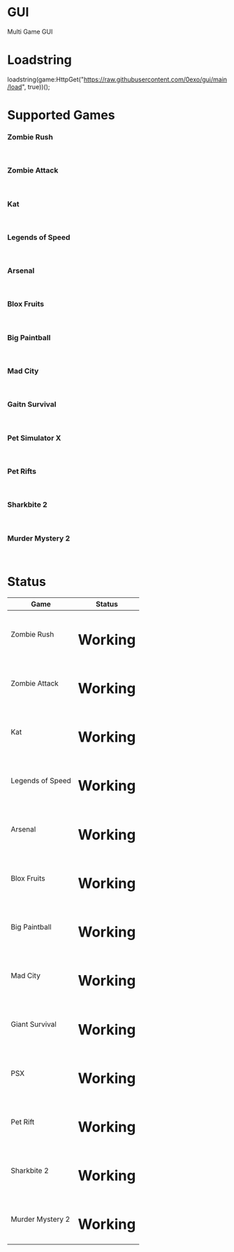 # GUI

Multi Game GUI

# Loadstring

 loadstring(game:HttpGet("https://raw.githubusercontent.com/0exo/gui/main/load", true))();
 
 # Supported Games
 
<h3>Zombie Rush</h3>
<br>
<h3>Zombie Attack</h3>
<br>
<h3>Kat</h3>
<br>
<h3>Legends of Speed</h3>
<br>
<h3>Arsenal</h3>
<br>
<h3>Blox Fruits</h3>
<br>
<h3>Big Paintball</h3>
<br>
<h3>Mad City</h3>
<br>
<h3>Gaitn Survival</h3>
<br>
<h3>Pet Simulator X</h3>
<br>
<h3>Pet Rifts</h3>
<br>
<h3>Sharkbite 2</h3>
<br>
<h3>Murder Mystery 2</h3>
<br>
 
 # Status
 
 <table>
<thead>
<tr>
<th>Game</th>
<th>Status</th>
</tr>
</thead>
<tbody>
<tr>
<td>Zombie Rush</td>
<td><h1>Working</h1></td>
</tr>
<tr>
<td>Zombie Attack</td>
<td><h1>Working</h1></td>
</tr>
<tr>
<td>Kat</td>
<td><h1>Working</h1></td>
</tr>
<tr>
<td>Legends of Speed</td>
<td><h1>Working</h1></td>
</tr>
<tr>
<td>Arsenal</td>
<td><h1>Working</h1></td>
</tr>
<tr>
<td>Blox Fruits</td>
<td><h1>Working</h1></td>
</tr>
<tr>
<td>Big Paintball</td>
<td><h1>Working</h1></td>
</tr>
<tr>
<td>Mad City</td>
<td><h1>Working</h1></td>
</tr>
<tr>
<td>Giant Survival</td>
<td><h1>Working</h1></td>
</tr>
<tr>
<td>PSX</td>
<td><h1>Working</h1></td>
</tr>
<tr>
<td>Pet Rift</td>
<td><h1>Working</h1></td>
</tr>
<tr>
<td>Sharkbite 2</td>
<td><h1>Working</h1></td>
</tr>
<tr>
<td>Murder Mystery 2</td>
<td><h1>Working</h1></td>
</tr>
</tbody>
</table>
